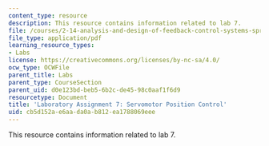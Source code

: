 ```yaml
---
content_type: resource
description: This resource contains information related to lab 7.
file: /courses/2-14-analysis-and-design-of-feedback-control-systems-spring-2014/cb5d152ae6aada0ab812ea1788069eee_MIT2_14S14_Lab_7.pdf
file_type: application/pdf
learning_resource_types:
- Labs
license: https://creativecommons.org/licenses/by-nc-sa/4.0/
ocw_type: OCWFile
parent_title: Labs
parent_type: CourseSection
parent_uid: d0e123bd-beb5-6b2c-de45-98c0aaf1f6d9
resourcetype: Document
title: 'Laboratory Assignment 7: Servomotor Position Control'
uid: cb5d152a-e6aa-da0a-b812-ea1788069eee
---
```

This resource contains information related to lab 7.